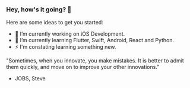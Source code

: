 ### Hey, how's it going? 👋

Here are some ideas to get you started:

- 🔭 I’m currently working on iOS Development.
- 🌱 I’m currently learning Flutter, Swift, Android, React and Python.
- ⚡  I'm constating learning something new. 

"Sometimes, when you innovate, you make mistakes. It is better to admit them quickly, and move on to improve your other innovations.”
- JOBS, Steve
